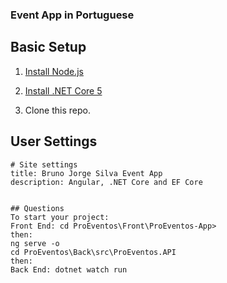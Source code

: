 ### Event App in Portuguese

## Basic Setup

1. [Install Node.js](https://nodejs.org/)
1. [Install .NET Core 5](https://dotnet.microsoft.com/download/)

3. Clone this repo.

## User Settings

```
# Site settings
title: Bruno Jorge Silva Event App
description: Angular, .NET Core and EF Core


## Questions
To start your project:
Front End: cd ProEventos\Front\ProEventos-App> 
then: 
ng serve -o
cd ProEventos\Back\src\ProEventos.API
then:
Back End: dotnet watch run 
